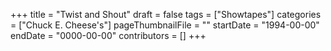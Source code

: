 +++
title = "Twist and Shout"
draft = false
tags = ["Showtapes"]
categories = ["Chuck E. Cheese's"]
pageThumbnailFile = ""
startDate = "1994-00-00"
endDate = "0000-00-00"
contributors = []
+++
